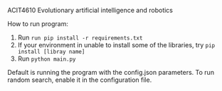 ACIT4610 Evolutionary artificial intelligence and robotics

How to run program:
1. Run ```run pip install -r requirements.txt```
2. If your environment in unable to install some of the libraries, try ```pip install [libray name]```
3. Run ```python main.py```

Default is running the program with the config.json parameters. To run random search, enable it in the configuration file.
